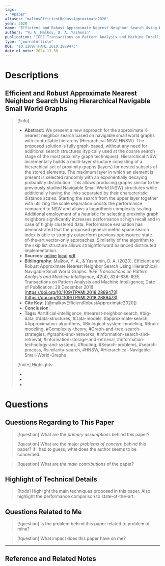 ```yaml
---
tags:
- '#paper'
aliases: "malkovEfficientRobustApproximate2020"
year: 2020
name: "Efficient and Robust Approximate Nearest Neighbor Search Using Hierarchical Navigable Small World Graphs"
authors: "Yu A. Malkov, D. A. Yashunin"
publication: "IEEE Transactions on Pattern Analysis and Machine Intelligence"
type: "journalArticle"
DOI: "10.1109/TPAMI.2018.2889473"
date of note: 2024-11-30 
---
```

# Descriptions

## Efficient and Robust Approximate Nearest Neighbor Search Using Hierarchical Navigable Small World Graphs 
> [!info] 
> - **Abstract:** We present a new approach for the approximate K-nearest neighbor search based on navigable small world graphs with controllable hierarchy (Hierarchical NSW, HNSW). The proposed solution is fully graph-based, without any need for additional search structures (typically used at the coarse search stage of the most proximity graph techniques). Hierarchical NSW incrementally builds a multi-layer structure consisting of a hierarchical set of proximity graphs (layers) for nested subsets of the stored elements. The maximum layer in which an element is present is selected randomly with an exponentially decaying probability distribution. This allows producing graphs similar to the previously studied Navigable Small World (NSW) structures while additionally having the links separated by their characteristic distance scales. Starting the search from the upper layer together with utilizing the scale separation boosts the performance compared to NSW and allows a logarithmic complexity scaling. Additional employment of a heuristic for selecting proximity graph neighbors significantly increases performance at high recall and in case of highly clustered data. Performance evaluation has demonstrated that the proposed general metric space search index is able to strongly outperform previous opensource state-of-the-art vector-only approaches. Similarity of the algorithm to the skip list structure allows straightforward balanced distributed implementation. 
> - **Sources**: [online](http://zotero.org/users/13492210/items/N4PLE2Y2) [local](zotero://select/library/items/N4PLE2Y2) [pdf](file:////home/lukexie/Documents/Papers/storage/699VWJZX/Malkov%20and%20Yashunin%20-%202020%20-%20Efficient%20and%20Robust%20Approximate%20Nearest%20Neighbor%20.pdf) 
> - **Bibliography**: Malkov, Y. A., & Yashunin, D. A. (2020). Efficient and Robust Approximate Nearest Neighbor Search Using Hierarchical Navigable Small World Graphs. _IEEE Transactions on Pattern Analysis and Machine Intelligence_, _42_(4), 824–836. IEEE Transactions on Pattern Analysis and Machine Intelligence; Date of Publication: 28 December 2018. [https://doi.org/10.1109/TPAMI.2018.2889473](https://doi.org/10.1109/TPAMI.2018.2889473)
> - **Cite Key:** [[@malkovEfficientRobustApproximate2020]] 
> - **Conclusion**:
> - **Tags:** #artificial-intelligence, #nearest-neighbor-search, #big-data, #data-structures, #Data-models, #approximate-search, #Approximation-algorithms, #Biological-system-modeling, #Brain-modeling, #Complexity-theory, #Graph-and-tree-search-strategies, #graphs-and-networks, #information-search-and-retrieval, #information-storage-and-retrieval, #information-technology-and-systems, #Routing, #Search-problems, #search-process, #similarity-search, #HNSW, #Hierarchical-Navigable-Small-World-Graphs


>[!note] Highlights:
>
>-
>-
>-



# Questions
## Questions Regarding to This Paper


>[!question] 
>What are the *primary assumptions* behind this paper?



>[!question]
>What are the major *problems of concern* behind this paper? If i had to guess, what does the author seems to be concerned. 




>[!question]
>What are *the main contributions* of the paper?



## Highlight of Technical Details


>[!todo]
>Highlight the main techniques proposed in this paper. Also highlight the performance comparison to state-of-the-art.



## Questions Related to Me


> [!question] 
> Is the problem behind this paper related to problem of mine?



> [!question] 
> What impact does this paper have on me?




----

## Reference and Related Notes